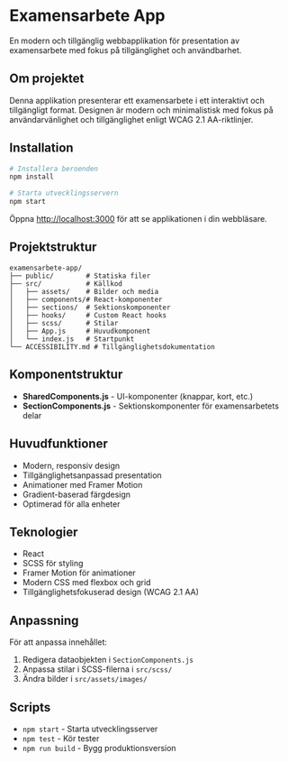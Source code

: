 # Examensarbete App

En modern och tillgänglig webbapplikation för presentation av examensarbete med fokus på tillgänglighet och användbarhet.

## Om projektet

Denna applikation presenterar ett examensarbete i ett interaktivt och tillgängligt format. Designen är modern och minimalistisk med fokus på användarvänlighet och tillgänglighet enligt WCAG 2.1 AA-riktlinjer.

## Installation

```bash
# Installera beroenden
npm install

# Starta utvecklingsservern
npm start
```

Öppna [http://localhost:3000](http://localhost:3000) för att se applikationen i din webbläsare.

## Projektstruktur

```
examensarbete-app/
├── public/        # Statiska filer
├── src/           # Källkod
│   ├── assets/    # Bilder och media
│   ├── components/# React-komponenter
│   ├── sections/  # Sektionskomponenter
│   ├── hooks/     # Custom React hooks
│   ├── scss/      # Stilar
│   ├── App.js     # Huvudkomponent
│   └── index.js   # Startpunkt
└── ACCESSIBILITY.md # Tillgänglighetsdokumentation
```

## Komponentstruktur

- **SharedComponents.js** - UI-komponenter (knappar, kort, etc.)
- **SectionComponents.js** - Sektionskomponenter för examensarbetets delar

## Huvudfunktioner

- Modern, responsiv design
- Tillgänglighetsanpassad presentation
- Animationer med Framer Motion
- Gradient-baserad färgdesign
- Optimerad för alla enheter

## Teknologier

- React
- SCSS för styling
- Framer Motion för animationer
- Modern CSS med flexbox och grid
- Tillgänglighetsfokuserad design (WCAG 2.1 AA)

## Anpassning

För att anpassa innehållet:

1. Redigera dataobjekten i `SectionComponents.js`
2. Anpassa stilar i SCSS-filerna i `src/scss/`
3. Ändra bilder i `src/assets/images/`

## Scripts

- `npm start` - Starta utvecklingsserver
- `npm test` - Kör tester
- `npm run build` - Bygg produktionsversion

